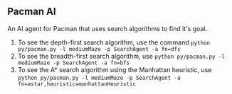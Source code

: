 Pacman AI
----
An AI agent for Pacman that uses search algorithms to find it's goal. 
1. To see the depth-first search algorithm, use the command ```python py/pacman.py -l mediumMaze -p SearchAgent -a fn=dfs```
2. To see the breadth-first search algorithm, use ```python py/pacman.py -l mediumMaze -p SearchAgent -a fn=bfs```
3. To see the A* search algorithm using the Manhattan heuristic, use ```python py/pacman.py -l mediumMaze -p SearchAgent -a fn=astar,heuristic=manhattanHeuristic```